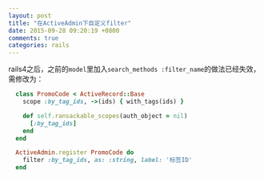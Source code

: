 ```yaml
---
layout: post
title: "在ActiveAdmin下自定义filter"
date: 2015-09-28 09:20:19 +0800
comments: true
categories: rails
---
```

rails4之后，之前的`model`里加入`search_methods :filter_name`的做法已经失效，需修改为：

``` ruby
  class PromoCode < ActiveRecord::Base
    scope :by_tag_ids, ->(ids) { with_tags(ids) }

    def self.ransackable_scopes(auth_object = nil)
      [:by_tag_ids]
    end
  end
```

``` ruby
  ActiveAdmin.register PromoCode do
    filter :by_tag_ids, as: :string, label: '标签ID'
  end
```
